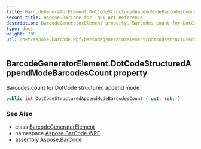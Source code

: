 ```yaml
---
title: BarcodeGeneratorElement.DotCodeStructuredAppendModeBarcodesCount
second_title: Aspose.BarCode for .NET API Reference
description: BarcodeGeneratorElement property. Barcodes count for DotCode structured append mode
type: docs
weight: 700
url: /net/aspose.barcode.wpf/barcodegeneratorelement/dotcodestructuredappendmodebarcodescount/
---
```

## BarcodeGeneratorElement.DotCodeStructuredAppendModeBarcodesCount property

Barcodes count for DotCode structured append mode

```csharp
public int DotCodeStructuredAppendModeBarcodesCount { get; set; }
```

### See Also

* class [BarcodeGeneratorElement](../)
* namespace [Aspose.BarCode.WPF](../../barcodegeneratorelement/)
* assembly [Aspose.BarCode](../../../)


